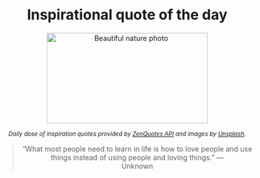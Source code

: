 
<div align="center">

# Inspirational quote of the day

<img src="./data/photo.jpeg" alt="Beautiful nature photo" width="320" height="180">

<sub><i>Daily dose of inspiration quotes provided by [ZenQuotes API](https://zenquotes.io/) and images by [Unsplash](https://unsplash.com/).</i></sub>


<blockquote>&ldquo;What most people need to learn in life is how to love people and use things instead of using people and loving things.&rdquo; &mdash; <footer>Unknown</footer></blockquote>

</div>
